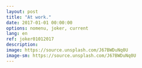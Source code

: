 ```yaml
---
layout: post
title: "At work."
date: 2017-01-01 00:00:00
options: nomenu, joker, current
lang: en
ref: joker01012017
description: 
image: https://source.unsplash.com/J67BWDuNq0U
image-sm: https://source.unsplash.com/J67BWDuNq0U
---
```

